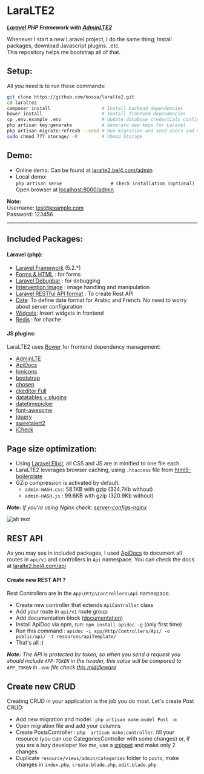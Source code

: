 # LaraLTE2
**_[Laravel](https://laravel.com/) PHP Framework with [AdminLTE2](https://almsaeedstudio.com/AdminLTE)_**  


Whenever I start a new Laravel project, I do the same thing; Install packages, download Javascript plugins...etc.  
This repository helps me bootstrap  all of that.


## Setup:
All you need is to run these commands:
```bash
git clone https://github.com/kossa/laralte2.git
cd laralte2 
composer install                   # Install backend dependencies
bower install                      # Install frontend dependencies
cp .env.example .env               # Update database credentials configuration
php artisan key:generate           # Generate new keys for Laravel
php artisan migrate:refresh --seed # Run migration and seed users and categories for testing
sudo chmod 777 storage/ -R         # Chmod Storage
```


## Demo:
- Online demo: Can be found at [laralte2.bel4.com/admin](http://laralte2.bel4.com/admin)
- Local demo:  
`php artisan serve                  # Check installation (optional)`  
Open browser at [localhost:8000/admin](http://localhost:8000/admin) 

**Note:**  
Username: test@example.com  
Password: 123456

***

## Included Packages:
#### Laravel (php):

* [Laravel Framework](https://github.com/laravel/laravel/) (5.2.*)
* [Forms & HTML](https://github.com/laravelcollective/html) : for forms
* [Laravel Debugbar](https://github.com/barryvdh/laravel-debugbar) : for debugging
* [Intervention Image](https://github.com/intervention/image) : image handling and manipulation
* [Laravel RESTful API format](https://github.com/teepluss/laravel-restable) : To create Rest API
* [Date](https://github.com/jenssegers/date): To define date format for Arabic and French. No need to worry about server configuration
* [Widgets](https://github.com/arrilot/laravel-widgets): Insert widgets in frontend
* [Redis](https://github.com/nrk/predis.git) : for chache

#### JS plugins:
LaraLTE2 uses [Bower](http://bower.io/) for frontend dependency management: 

* [AdminLTE](https://github.com/almasaeed2010/AdminLTE)
* [ApiDocs](https://github.com/apidoc/apidoc)
* [Ionicons](https://github.com/driftyco/ionicons)
* [bootstrap](https://github.com/twbs/bootstrap)
* [chosen](https://github.com/harvesthq/bower-chosen)
* [ckeditor Full](https://github.com/ckeditor/ckeditor-releases)
* [datatables + plugins](https://github.com/DataTables/DataTables)
* [datetimepicker](https://github.com/xdan/datetimepicker)
* [font-awesome](https://github.com/FortAwesome/Font-Awesome)
* [jquery](https://github.com/jquery/jquery)
* [sweetalert2](https://github.com/limonte/sweetalert2)
* [iCheck](https://github.com/fronteed/iCheck)


## Page size optimization:
- Using [Laravel Elixir](https://github.com/laravel/elixir/), all CSS and JS are in minified to one file each.
- LaraLTE2 leverages browser caching, using `.htaccess` file from [html5-boilerplate](https://github.com/h5bp/html5-boilerplate)
- GZip compression is activated by default.  
  - `admin-HASH.css`: 58.1KB with gzip (324.7Kb without)  
  - `admin-HASH.js` : 99.6KB with gzip (320.9Kb without)

*__Note:__ If you're using Nginx check: [server-configs-nginx](https://github.com/h5bp/server-configs-nginx)*

![alt text](http://storage2.static.itmages.com/i/16/0602/h_1464877446_8945299_e45f066c58.png "Logo Title Text 1")


## REST API
As you may see in included packages, I used [ApiDocs](http://apidocjs.com/) to document all routes in `api/v1` and controllers in `Api` namespace.
You can check the docs at [laralte2.bel4.com/api](http://laralte2.bel4.com/api/)


#### Create new REST API ?
Rest Controllers are in the `App\Http\Controllers\Api` namespace.

* Create new controller that extends `ApiController` class
* Add your route in `api/v1` route group
* Add documentation block ([documentation](http://apidocjs.com/#example-full))
* Install ApiDoc via npm, run: `npm install apidoc -g` (only first time)
* Run this command : `apidoc -i app/Http/Controllers/Api/ -o public/api/ -t resources/apiTemplate/`
* That's all :)

*__Note:__ The API is protected by token, so when you send a request you should include `APP-TOKEN` in the header, this value will be compared to `APP_TOKEN` in `.env` file check [this middleware](https://github.com/kossa/laralte2/blob/master/app/Http/Middleware/ApiToken.php#L21)*


## Create new CRUD
Creating CRUD in your application is the job you do most. Let's create Post CRUD:

* Add new migration and model : `php artisan make:model Post -m`
* Open migration file and add your columns
* Create PostsController : `php  artisan make:controller`. fill your resource (you can use CategoriesController with some changes) or, if you are a lazy developer like me, use a [snippet](https://github.com/kossa/st-snippets/blob/master/kossa_php/Laravel/lcontroller.sublime-snippet) and make only 2 changes
* Duplicate `resource/views/admin/categories` folder to `posts`, make changes in `index.php`, `create.blade.php`, `edit.blade.php`
